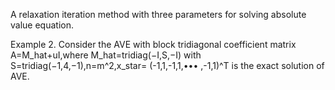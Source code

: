 A relaxation iteration method with three parameters for solving absolute value equation. 

Example 2. Consider the AVE with block tridiagonal coefficient matrix A=M_hat+uI,where M_hat=tridiag(−I,S,−I) with S=tridiag(−1,4,−1),n=m^2,x_star= (-1,1,-1,1,••• ,-1,1)^T is the exact solution of AVE.
